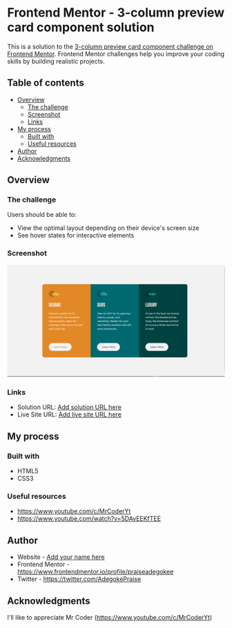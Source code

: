 # Frontend Mentor - 3-column preview card component solution

This is a solution to the [3-column preview card component challenge on Frontend Mentor](https://www.frontendmentor.io/challenges/3column-preview-card-component-pH92eAR2-). Frontend Mentor challenges help you improve your coding skills by building realistic projects. 

## Table of contents

- [Overview](#overview)
  - [The challenge](#the-challenge)
  - [Screenshot](#screenshot)
  - [Links](#links)
- [My process](#my-process)
  - [Built with](#built-with)
  - [Useful resources](#useful-resources)
- [Author](#author)
- [Acknowledgments](#acknowledgments)

## Overview

### The challenge

Users should be able to:

- View the optimal layout depending on their device's screen size
- See hover states for interactive elements

### Screenshot

![](./screenshot.png)

### Links

- Solution URL: [Add solution URL here](https://your-solution-url.com)
- Live Site URL: [Add live site URL here](https://your-live-site-url.com)

## My process

### Built with
- HTML5
- CSS3


### Useful resources

- https://www.youtube.com/c/MrCoderYt
- https://www.youtube.com/watch?v=5DAvEEKfTEE

## Author

- Website - [Add your name here](https://www.your-site.com)
- Frontend Mentor - https://www.frontendmentor.io/profile/praiseadegokee
- Twitter - https://twitter.com/AdegokePraise

## Acknowledgments
I'll like to appreciate Mr Coder (https://www.youtube.com/c/MrCoderYt)